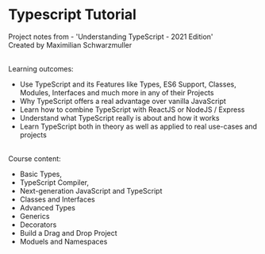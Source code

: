 # Typescript Tutorial
Project notes from - 'Understanding TypeScript - 2021 Edition'
<br />
Created by Maximilian Schwarzmuller

<br />
Learning outcomes:

* Use TypeScript and its Features like Types, ES6 Support, Classes, Modules, Interfaces and much more in any of their Projects
* Why TypeScript offers a real advantage over vanilla JavaScript
* Learn how to combine TypeScript with ReactJS or NodeJS / Express
* Understand what TypeScript really is about and how it works
* Learn TypeScript both in theory as well as applied to real use-cases and projects

<br />
Course content:

* Basic Types,
* TypeScript Compiler,
* Next-generation JavaScript and TypeScript
* Classes and Interfaces
* Advanced Types
* Generics
* Decorators
* Build a Drag and Drop Project
* Moduels and Namespaces